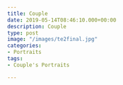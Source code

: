 ```yaml
---
title: Couple
date: 2019-05-14T08:46:10.000+00:00
description: Couple
type: post
image: "/images/te2final.jpg"
categories:
- Portraits
tags:
- Couple's Portraits

---
```


